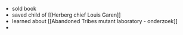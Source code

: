 - sold book
- saved child of [[Herberg chief Louis Garen]]
- learned about [[Abandoned Tribes mutant laboratory - onderzoek]]
-